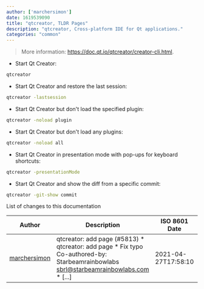 ```yaml
---
author: ['marchersimon']
date: 1619539090
title: "qtcreator, TLDR Pages"
description: "qtcreator, Cross-platform IDE for Qt applications."
categories: "common"
---
```

> More information: <https://doc.qt.io/qtcreator/creator-cli.html>.

- Start Qt Creator:

```bash
qtcreator
```

- Start Qt Creator and restore the last session:

```bash
qtcreator -lastsession
```

- Start Qt Creator but don't load the specified plugin:

```bash
qtcreator -noload plugin
```

- Start Qt Creator but don't load any plugins:

```bash
qtcreator -noload all
```

- Start Qt Creator in presentation mode with pop-ups for keyboard shortcuts:

```bash
qtcreator -presentationMode
```

- Start Qt Creator and show the diff from a specific commit:

```bash
qtcreator -git-show commit
```
List of changes to this documentation


Author | Description | ISO 8601 Date | GitHub link
------|-----|-----|-----
[marchersimon](mailto:50295997+marchersimon@users.noreply.github.com) | qtcreator: add page (#5813) * qtcreator: add page * Fix typo Co-authored-by: Starbeamrainbowlabs <sbrl@starbeamrainbowlabs.com> * [...] | 2021-04-27T17:58:10 | [f6a982b54ab9](https://github.com/tldr-pages/tldr/commit/f6a982b54ab93985b4ad0c95ffd60738abbd9fac)

